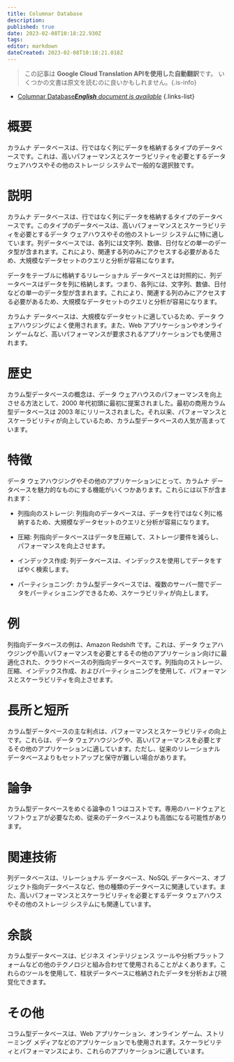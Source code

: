 ```yaml
---
title: Columnar Database
description: 
published: true
date: 2023-02-08T10:18:22.930Z
tags: 
editor: markdown
dateCreated: 2023-02-08T10:18:21.018Z
---
```


> この記事は **Google Cloud Translation APIを使用した自動翻訳**です。
いくつかの文書は原文を読むのに良いかもしれません。{.is-info}



- [Columnar Database***English** document is available*](/en/Knowledge-base/Dictionary/columnar-database)
{.links-list}


# 概要
カラムナ データベースは、行ではなく列にデータを格納するタイプのデータベースです。これは、高いパフォーマンスとスケーラビリティを必要とするデータ ウェアハウスやその他のストレージ システムで一般的な選択肢です。

# 説明
カラムナ データベースは、行ではなく列にデータを格納するタイプのデータベースです。このタイプのデータベースは、高いパフォーマンスとスケーラビリティを必要とするデータ ウェアハウスやその他のストレージ システムに特に適しています。列データベースでは、各列には文字列、数値、日付などの単一のデータ型が含まれます。これにより、関連する列のみにアクセスする必要があるため、大規模なデータセットのクエリと分析が容易になります。

データをテーブルに格納するリレーショナル データベースとは対照的に、列データベースはデータを列に格納します。つまり、各列には、文字列、数値、日付などの単一のデータ型が含まれます。これにより、関連する列のみにアクセスする必要があるため、大規模なデータセットのクエリと分析が容易になります。

カラムナ データベースは、大規模なデータセットに適しているため、データ ウェアハウジングによく使用されます。また、Web アプリケーションやオンライン ゲームなど、高いパフォーマンスが要求されるアプリケーションでも使用されます。

# 歴史
カラム型データベースの概念は、データ ウェアハウスのパフォーマンスを向上させる方法として、2000 年代初頭に最初に提案されました。最初の商用カラム型データベースは 2003 年にリリースされました。それ以来、パフォーマンスとスケーラビリティが向上しているため、カラム型データベースの人気が高まっています。

# 特徴
データ ウェアハウジングやその他のアプリケーションにとって、カラムナ データベースを魅力的なものにする機能がいくつかあります。これらには以下が含まれます：

- 列指向のストレージ: 列指向のデータベースは、データを行ではなく列に格納するため、大規模なデータセットのクエリと分析が容易になります。

- 圧縮: 列指向データベースはデータを圧縮して、ストレージ要件を減らし、パフォーマンスを向上させます。

- インデックス作成: 列データベースは、インデックスを使用してデータをすばやく検索します。

- パーティショニング: カラム型データベースでは、複数のサーバー間でデータをパーティショニングできるため、スケーラビリティが向上します。

# 例
列指向データベースの例は、Amazon Redshift です。これは、データ ウェアハウジングや高いパフォーマンスを必要とするその他のアプリケーション向けに最適化された、クラウドベースの列指向データベースです。列指向のストレージ、圧縮、インデックス作成、およびパーティショニングを使用して、パフォーマンスとスケーラビリティを向上させます。

# 長所と短所
カラム型データベースの主な利点は、パフォーマンスとスケーラビリティの向上です。これらは、データ ウェアハウジングや、高いパフォーマンスを必要とするその他のアプリケーションに適しています。ただし、従来のリレーショナル データベースよりもセットアップと保守が難しい場合があります。

# 論争
カラム型データベースをめぐる論争の 1 つはコストです。専用のハードウェアとソフトウェアが必要なため、従来のデータベースよりも高価になる可能性があります。

# 関連技術
列データベースは、リレーショナル データベース、NoSQL データベース、オブジェクト指向データベースなど、他の種類のデータベースに関連しています。また、高いパフォーマンスとスケーラビリティを必要とするデータ ウェアハウスやその他のストレージ システムにも関連しています。

# 余談
カラム型データベースは、ビジネス インテリジェンス ツールや分析プラットフォームなどの他のテクノロジと組み合わせて使用されることがよくあります。これらのツールを使用して、柱状データベースに格納されたデータを分析および視覚化できます。

# その他
コラム型データベースは、Web アプリケーション、オンライン ゲーム、ストリーミング メディアなどのアプリケーションでも使用されます。スケーラビリティとパフォーマンスにより、これらのアプリケーションに適しています。